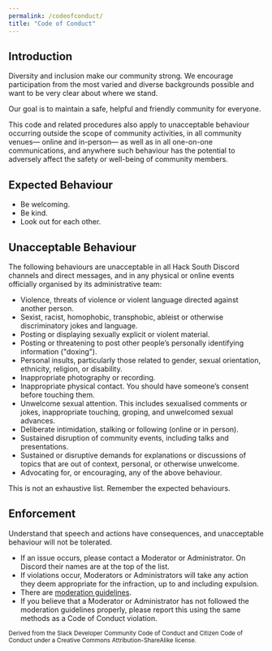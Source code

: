 ```yaml
---
permalink: /codeofconduct/
title: "Code of Conduct"
---
```


## Introduction

Diversity and inclusion make our community strong. We encourage participation from the most varied and diverse backgrounds possible and want to be very clear about where we stand.

Our goal is to maintain a safe, helpful and friendly community for everyone.

This code and related procedures also apply to unacceptable behaviour occurring outside the scope of community activities, in all community venues— online and in-person— as well as in all one-on-one communications, and anywhere such behaviour has the potential to adversely affect the safety or well-being of community members.

## Expected Behaviour

* Be welcoming.
* Be kind.
* Look out for each other.

## Unacceptable Behaviour

The following behaviours are unacceptable in all Hack South Discord channels and direct messages, and in any physical or online events officially organised by its administrative team:

* Violence, threats of violence or violent language directed against another person.
* Sexist, racist, homophobic, transphobic, ableist or otherwise discriminatory jokes and language.
* Posting or displaying sexually explicit or violent material.
* Posting or threatening to post other people’s personally identifying information ("doxing").
* Personal insults, particularly those related to gender, sexual orientation, ethnicity, religion, or disability.
* Inappropriate photography or recording.
* Inappropriate physical contact. You should have someone’s consent before touching them.
* Unwelcome sexual attention. This includes sexualised comments or jokes, inappropriate touching, groping, and unwelcomed sexual advances.
* Deliberate intimidation, stalking or following (online or in person).
* Sustained disruption of community events, including talks and presentations.
* Sustained or disruptive demands for explanations or discussions of topics that are out of context, personal, or otherwise unwelcome.
* Advocating for, or encouraging, any of the above behaviour.

This is not an exhaustive list. Remember the expected behaviours.

## Enforcement

Understand that speech and actions have consequences, and unacceptable behaviour will not be tolerated.

* If an issue occurs, please contact a Moderator or Administrator. On Discord their names are at the top of the list.
* If violations occur, Moderators or Administrators will take any action they deem appropriate for the infraction, up to and including expulsion.
* There are [moderation guidelines](/modguide).
* If you believe that a Moderator or Administrator has not followed the moderation guidelines properly, please report this using the same methods as a Code of Conduct violation.

<sub>Derived from the Slack Developer Community Code of Conduct and Citizen Code of Conduct under a Creative Commons Attribution-ShareAlike license.</sub>
